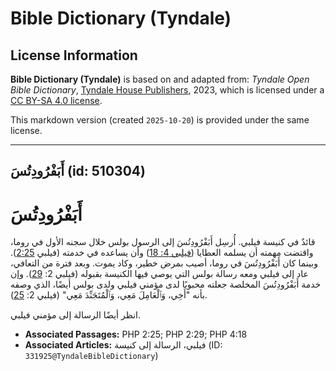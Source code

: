 # Bible Dictionary (Tyndale)

## License Information

**Bible Dictionary (Tyndale)** is based on and adapted from: _Tyndale Open Bible Dictionary_, [Tyndale House Publishers](https://tyndaleopenresources.com/), 2023, which is licensed under a [CC BY-SA 4.0 license](https://creativecommons.org/licenses/by-sa/4.0/legalcode.en).

This markdown version (created `2025-10-20`) is provided under the same license.



--------------------------------

## أَبَفْرُودِتُسَ (id: 510304)

أَبَفْرُودِتُسَ
===============

قائدٌ في كنيسة فيلبي. أُرسِل أَبَفْرُودِتُسَ إلى الرسول بولس خلال سجنه الأول في روما، واقتضت مهمته أن يسلمه العطايا ([فيلبي 4: 18](https://ref.ly/Phil4:18)) وأن يساعده في خدمته (فيلبي [2:25](https://ref.ly/Phil2:25)). وبينما كان أَبَفْرُودِتُسَ في روما، أصيب بمرض خطير، وكاد يموت. وبعد فترة من التعافي، عاد إلى فيلبي ومعه رسالة بولس التي يوصي فيها الكنيسة بقبوله (فيلبي 2: [29](https://ref.ly/Phil2:29)). وإن خدمة أَبَفْرُودِتُسَ المخلصة جعلته محبوبًا لدى مؤمني فيلبي ولدى بولس أيضًا، الذي وصفه بأنه "أَخِي، وَٱلْعَامِلَ مَعِي، وَٱلْمُتَجَنِّدَ مَعِي" (فيلبي 2: [25](https://ref.ly/Phil2:25)).

انظر أيضًا الرسالة إلى مؤمني فيلبي.

* **Associated Passages:** PHP 2:25; PHP 2:29; PHP 4:18
* **Associated Articles:** فيلبي، الرسالة إلى كنيسة  (ID: `331925@TyndaleBibleDictionary`)

